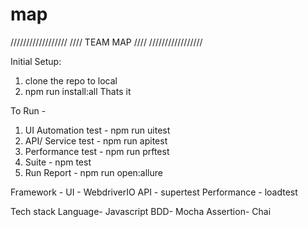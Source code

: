 # map
//////////////////
//// TEAM MAP ////
/////////////////

Initial Setup:
1. clone the repo to local
2. npm run install:all
Thats it

To Run -
1. UI Automation test - npm run uitest
2. API/ Service test - npm run apitest 
3. Performance test - npm run prftest
4. Suite - npm test
5. Run Report - npm run open:allure

Framework - UI - WebdriverIO
API - supertest
Performance - loadtest

Tech stack
Language- Javascript
BDD- Mocha
Assertion- Chai



